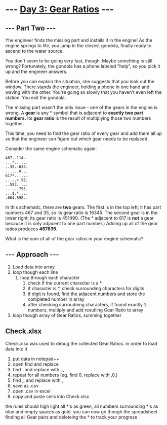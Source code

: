# --- [Day 3: Gear Ratios](https://adventofcode.com/2023/day/3) ---
## --- Part Two ---
Yhe engineer finds the missing part and installs it in the engine! As the engine springs to life, you jump in the closest gondola, finally ready to ascend to the water source.

You don't seem to be going very fast, though. Maybe something is still wrong? Fortunately, the gondola has a phone labeled "help", so you pick it up and the engineer answers.

Before you can explain the situation, she suggests that you look out the window. There stands the engineer, holding a phone in one hand and waving with the other. You're going so slowly that you haven't even left the station. You exit the gondola.

The missing part wasn't the only issue - one of the gears in the engine is wrong. A **gear** is any * symbol that is adjacent to **exactly two part numbers.** Its **gear ratio** is the result of multiplying those two numbers together.

This time, you need to find the gear ratio of every gear and add them all up so that the engineer can figure out which gear needs to be replaced.

Consider the same engine schematic again:

```
467..114..
...*......
..35..633.
......#...
617*......
.....+.58.
..592.....
......755.
...$.*....
.664.598..
```

In this schematic, there are **two** gears. The first is in the top left; it has part numbers 467 and 35, so its gear ratio is 16345. The second gear is in the lower right; its gear ratio is 451490. (The * adjacent to 617 is **not** a gear because it is only adjacent to one part number.) Adding up all of the gear ratios produces **467835**.

What is the sum of all of the gear ratios in your engine schematic?

## --- Approach ---
1. Load data into array
2. loop though each line
    1. loop through each character
        1. check if the current character is a *
        2. if character is *, check surrounding characters for digits
        3. if digit is found, find the adjacent numbers and store the completed number in array
        4. after checking surroudning characters, if found exactly 2 numbers, multiply and add resutling Gear Ratio to array
3. loop though array of Gear Ratios, summing together

## Check.xlsx
Check.xlsx was used to debug the collected Gear Ratios. in order to load data into it

1. put data in notepad++
2. open find and replace
3. find . and replace with ,.,
4. repeat for all numbers (eg. find 0, replace with ,0,)
5. find ,, and replace with ,
6. save as .csv
7. open .csv in excel
8. copy and paste cells into Check.xlsx

the rules should high light all *'s as green, all numbers surrounding *'s as blue and empty spaces as gold. you can now go though the spreadsheet finding all Gear pairs and deleteing the * to track your progress